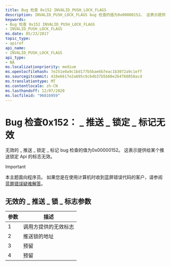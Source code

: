 ```yaml
---
title: Bug 检查 0x152 INVALID_PUSH_LOCK_FLAGS
description: INVALID_PUSH_LOCK_FLAGS bug 检查的值为0x00000152。 这表示提供给某个推送锁定 Api 的标志无效。
keywords:
- Bug 检查 0x152 INVALID_PUSH_LOCK_FLAGS
- INVALID_PUSH_LOCK_FLAGS
ms.date: 05/23/2017
topic_type:
- apiref
api_name:
- INVALID_PUSH_LOCK_FLAGS
api_type:
- NA
ms.localizationpriority: medium
ms.openlocfilehash: 7e251e0a9c1bd177b5bae6b7eac1b3072a9c1eff
ms.sourcegitcommit: 418e6617e2a695c9cb4b37b5b60e264760858acd
ms.translationtype: MT
ms.contentlocale: zh-CN
ms.lasthandoff: 12/07/2020
ms.locfileid: "96816959"
---
```

# <a name="bug-check-0x152-invalid_push_lock_flags"></a>Bug 检查0x152： \_ 推送 \_ 锁定 \_ 标记无效


无效的 \_ 推送 \_ 锁定 \_ 标记 bug 检查的值为0x00000152。 这表示提供给某个推送锁定 Api 的标志无效。

> [!IMPORTANT]
> 本主题面向程序员。 如果您是在使用计算机时收到蓝屏错误代码的客户，请参阅[蓝屏错误疑难解答](https://www.windows.com/stopcode)。


## <a name="invalid_push_lock_flags-parameters"></a>无效的 \_ 推送 \_ 锁 \_ 标志参数


| 参数 | 描述                              |
|-----------|------------------------------------------|
| 1         | 调用方提供的无效标志 |
| 2         | 推送锁的地址             |
| 3         | 预留                                 |
| 4         | 预留                                 |

 

 

 




